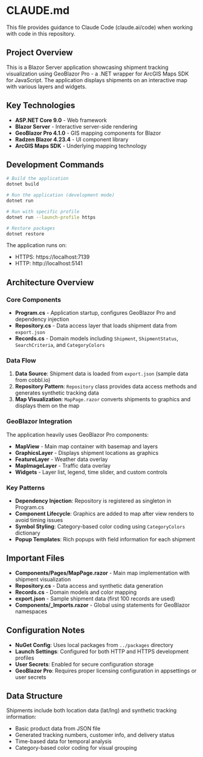 # CLAUDE.md

This file provides guidance to Claude Code (claude.ai/code) when working with code in this repository.

## Project Overview

This is a Blazor Server application showcasing shipment tracking visualization using GeoBlazor Pro - a .NET wrapper for ArcGIS Maps SDK for JavaScript. The application displays shipments on an interactive map with various layers and widgets.

## Key Technologies

- **ASP.NET Core 9.0** - Web framework
- **Blazor Server** - Interactive server-side rendering
- **GeoBlazor Pro 4.1.0** - GIS mapping components for Blazor
- **Radzen Blazor 4.23.4** - UI component library
- **ArcGIS Maps SDK** - Underlying mapping technology

## Development Commands

```bash
# Build the application
dotnet build

# Run the application (development mode)
dotnet run

# Run with specific profile
dotnet run --launch-profile https

# Restore packages
dotnet restore
```

The application runs on:
- HTTPS: https://localhost:7139
- HTTP: http://localhost:5141

## Architecture Overview

### Core Components

- **Program.cs** - Application startup, configures GeoBlazor Pro and dependency injection
- **Repository.cs** - Data access layer that loads shipment data from `export.json`
- **Records.cs** - Domain models including `Shipment`, `ShipmentStatus`, `SearchCriteria`, and `CategoryColors`

### Data Flow

1. **Data Source**: Shipment data is loaded from `export.json` (sample data from cobbl.io)
2. **Repository Pattern**: `Repository` class provides data access methods and generates synthetic tracking data
3. **Map Visualization**: `MapPage.razor` converts shipments to graphics and displays them on the map

### GeoBlazor Integration

The application heavily uses GeoBlazor Pro components:
- **MapView** - Main map container with basemap and layers
- **GraphicsLayer** - Displays shipment locations as graphics
- **FeatureLayer** - Weather data overlay
- **MapImageLayer** - Traffic data overlay
- **Widgets** - Layer list, legend, time slider, and custom controls

### Key Patterns

- **Dependency Injection**: Repository is registered as singleton in Program.cs
- **Component Lifecycle**: Graphics are added to map after view renders to avoid timing issues
- **Symbol Styling**: Category-based color coding using `CategoryColors` dictionary
- **Popup Templates**: Rich popups with field information for each shipment

## Important Files

- **Components/Pages/MapPage.razor** - Main map implementation with shipment visualization
- **Repository.cs** - Data access and synthetic data generation
- **Records.cs** - Domain models and color mapping
- **export.json** - Sample shipment data (first 100 records are used)
- **Components/_Imports.razor** - Global using statements for GeoBlazor namespaces

## Configuration Notes

- **NuGet Config**: Uses local packages from `../packages` directory
- **Launch Settings**: Configured for both HTTP and HTTPS development profiles
- **User Secrets**: Enabled for secure configuration storage
- **GeoBlazor Pro**: Requires proper licensing configuration in appsettings or user secrets

## Data Structure

Shipments include both location data (lat/lng) and synthetic tracking information:
- Basic product data from JSON file
- Generated tracking numbers, customer info, and delivery status
- Time-based data for temporal analysis
- Category-based color coding for visual grouping